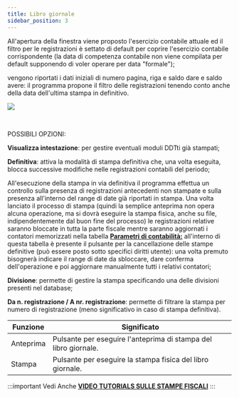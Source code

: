 ```yaml
---
title: Libro giornale
sidebar_position: 3
---
```


All'apertura della finestra viene proposto l'esercizio contabile attuale ed il filtro per le registrazioni è settato di default per coprire l'esercizio contabile corrispondente (la data di competenza contabile non viene compilata per default supponendo di voler operare per data "formale"); 

vengono riportati i dati iniziali di numero pagina, riga e saldo dare e saldo avere: il programma propone il filtro delle registrazioni tenendo conto anche della data dell'ultima stampa in definitivo.

![](/img/it-it/finance-area/ledger-records/fiscal-report/journal/image01.png)

 

POSSIBILI OPZIONI: 

**Visualizza intestazione**: per gestire eventuali moduli DDTti già stampati;

**Definitiva**: attiva la modalità di stampa definitiva che, una volta eseguita, blocca successive modifiche nelle registrazioni contabili del periodo;



All'esecuzione della stampa in via definitiva il programma effettua un controllo sulla presenza di registrazioni antecedenti non stampate e sulla presenza all'interno del range di date già riportati in stampa. Una volta lanciato il processo di stampa (quindi la semplice anteprima non opera alcuna operazione, ma si dovrà eseguire la stampa fisica, anche su file, indipendentemente dal buon fine del processo) le registrazioni relative saranno bloccate in tutta la parte fiscale mentre saranno aggiornati i contatori memorizzati nella tabella  **[Parametri di contabilità:](/docs/configurations/parameters/finance/accounting-parameters)** all'interno di questa tabella è presente il pulsante per la cancellazione delle stampe definitive (può essere posto sotto specifici diritti utente): una volta premuto bisognerà indicare il range di date da sbloccare, dare conferma dell'operazione e poi aggiornare manualmente tutti i relativi contatori;

**Divisione**: permette di gestire la stampa specificando una delle divisioni presenti nel database;

**Da n. registrazione / A nr. registrazione**: permette di filtrare la stampa per numero di registrazione (meno significativo in caso di stampa definitiva).


| Funzione | Significato |
| --- | --- |
| Anteprima | Pulsante per eseguire l'anteprima di stampa del libro giornale. |
| Stampa | Pulsante per eseguire la stampa fisica del libro giornale. |



:::important Vedi Anche
[**VIDEO TUTORIALS SULLE STAMPE FISCALI**](/docs/video/finance/intro.md)
:::

